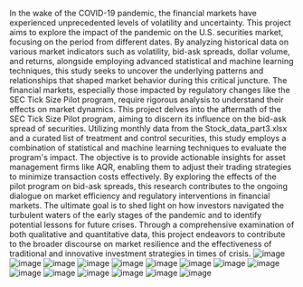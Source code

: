In the wake of the COVID-19 pandemic, the financial markets have experienced unprecedented levels of volatility and uncertainty. This project aims to explore the impact of the pandemic on the U.S. securities market, focusing on the period from different dates. By analyzing historical data on various market indicators such as volatility, bid-ask spreads, dollar volume, and returns, alongside employing advanced statistical and machine learning techniques, this study seeks to uncover the underlying patterns and relationships that shaped market behavior during this critical juncture. 
The financial markets, especially those impacted by regulatory changes like the SEC Tick Size Pilot program, require rigorous analysis to understand their effects on market dynamics. This project delves into the aftermath of the SEC Tick Size Pilot program, aiming to discern its influence on the bid-ask spread of securities. Utilizing monthly data from the Stock_data_part3.xlsx and a curated list of treatment and control securities, this study employs a combination of statistical and machine learning techniques to evaluate the program's impact. The objective is to provide actionable insights for asset management firms like AQR, enabling them to adjust their trading strategies to minimize transaction costs effectively.
By exploring the effects of the pilot program on bid-ask spreads, this research contributes to the ongoing dialogue on market efficiency and regulatory interventions in financial markets. The ultimate goal is to shed light on how investors navigated the turbulent waters of the early stages of the pandemic and to identify potential lessons for future crises. Through a comprehensive examination of both qualitative and quantitative data, this project endeavors to contribute to the broader discourse on market resilience and the effectiveness of traditional and innovative investment strategies in times of crisis.
![image](https://github.com/user-attachments/assets/58329aa6-f943-4112-8689-2bd0228e94b3)
![image](https://github.com/user-attachments/assets/0e65497b-43fc-48b2-86fe-1e103ee73e2e)
![image](https://github.com/user-attachments/assets/3b71b4f4-024a-4d4a-bd53-0f78f26ad5ba)
![image](https://github.com/user-attachments/assets/f2f0b849-44a8-4bba-810a-0ecfe07b4e9b)
![image](https://github.com/user-attachments/assets/9c5833f2-3ca1-417e-8427-fced0faaada9)
![image](https://github.com/user-attachments/assets/a7d4ae31-a482-43cb-8acc-8328688ee44e)
![image](https://github.com/user-attachments/assets/dfe3bfb2-cc06-492a-92b3-90477b12071f)
![image](https://github.com/user-attachments/assets/3b754af5-5c37-40a7-92f1-701725357fdf)
![image](https://github.com/user-attachments/assets/7f380241-1eb7-44ff-b178-cb76d0a726a3)
![image](https://github.com/user-attachments/assets/0f4d4538-7d63-4948-a8e3-38a375bbd4c0)
![image](https://github.com/user-attachments/assets/ad718047-4b87-4d77-bdb3-e4e2375218cc)
![image](https://github.com/user-attachments/assets/bd9e9a85-dfac-467a-ae4f-222e49f0c5fb)
![image](https://github.com/user-attachments/assets/c089ee22-b868-45a0-af76-a22baf776faf)
![image](https://github.com/user-attachments/assets/22cf650d-5772-480c-bcfc-e05f705c5b94)
![image](https://github.com/user-attachments/assets/ff756963-b6a1-4b4d-a132-1eb90c40073d)

